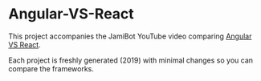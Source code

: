 # Angular-VS-React

This project accompanies the JamiBot YouTube video comparing [Angular VS React](https://youtu.be/a1sb-xfYS8M).

Each project is freshly generated (2019) with minimal changes so you can compare the frameworks.
